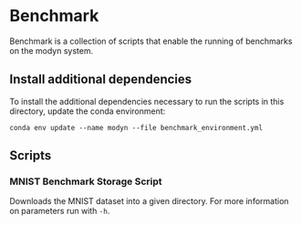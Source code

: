 # Benchmark

Benchmark is a collection of scripts that enable the running of benchmarks on the modyn system.

## Install additional dependencies

To install the additional dependencies necessary to run the scripts in this directory, update the conda environment:

`conda env update --name modyn --file benchmark_environment.yml`

## Scripts

### MNIST Benchmark Storage Script

Downloads the MNIST dataset into a given directory. For more information on parameters run with `-h`.
